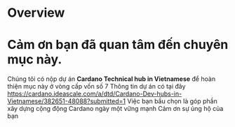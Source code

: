 Overview
==========
# Cảm ơn bạn đã quan tâm đến chuyên mục này.
Chúng tôi có nộp dự án  **Cardano Technical hub in Vietnamese** để hoàn thiện mục này ở vòng cấp vốn số 7
Thông tin dự án có tại đây https://cardano.ideascale.com/a/dtd/Cardano-Dev-hubs-in-Vietnamese/382651-48088?submitted=1
Việc bạn bầu chọn là góp phần xây dựng cộng động Cardano ngày một vững mạnh
Cảm ơn sự ủng hộ của bạn

